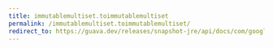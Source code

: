 ```yaml
---
title: immutablemultiset.toimmutablemultiset
permalink: /immutablemultiset.toimmutablemultiset/
redirect_to: https://guava.dev/releases/snapshot-jre/api/docs/com/google/common/collect/ImmutableMultiset.html#toImmutableMultiset--
---
```

